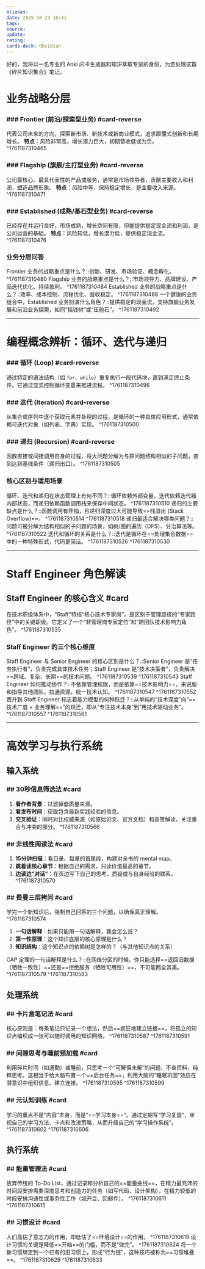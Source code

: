 ```yaml
---
aliases:
date: 2025-10-23 10:41
tags:
source:
update:
rating:
cards-deck: Obsidian
---
```


好的，我将以一名专业的 Anki 闪卡生成器和知识萃取专家的身份，为您处理这篇《碎片知识集合》笔记。

# 业务战略分层

### ### Frontier (前沿/探索型业务) #card-reverse

代表公司未来的方向，探索新市场、新技术或新商业模式，追求颠覆式创新和长期增长。
**特点**：风险非常高，增长潜力巨大，初期营收低或为负。
^1761187310465

### ### Flagship (旗舰/主打型业务) #card-reverse

公司最核心、最具代表性的产品或服务，通常是市场领导者，贡献主要收入和利润，塑造品牌形象。
**特点**：风险中等，保持稳定增长，是主要收入来源。
^1761187310471

### ### Established (成熟/基石型业务) #card-reverse

已经存在并运行良好，市场成熟，增长空间有限，但能提供稳定现金流和利润，是公司运营的基础。
**特点**：风险较低，增长潜力低，提供稳定现金流。
^1761187310476

### 业务分层问答

Frontier 业务的战略重点是什么？::创新、研发、市场验证、概念孵化。 ^1761187310480
Flagship 业务的战略重点是什么？::市场领导力、品牌建设、产品迭代优化、持续盈利。 ^1761187310484
Established 业务的战略重点是什么？::效率、成本控制、流程优化、营收稳定。 ^1761187310488
一个健康的业务组合中，Established 业务扮演什么角色？::提供稳定的现金流，支持旗舰业务发展和前沿业务探索，如同“摇钱树”或“压舱石”。 ^1761187310492

---

# 编程概念辨析：循环、迭代与递归

### ### 循环 (Loop) #card-reverse

通过特定的语法结构（如 `for`、`while`）重复执行一段代码块，直到满足终止条件。它通过显式控制循环变量来推进流程。
^1761187310496

### ### 迭代 (Iteration) #card-reverse

从集合或序列中逐个获取元素并处理的过程，是循环的一种具体应用形式，通常依赖可迭代对象（如列表、字典）实现。
^1761187310500

### ### 递归 (Recursion) #card-reverse

函数直接或间接调用自身的过程，将大问题分解为与原问题结构相似的子问题，直到达到基线条件（递归出口）。
^1761187310505

### 核心区别与适用场景

循环、迭代和递归在状态管理上有何不同？::循环依赖外部变量，迭代依赖迭代器内部状态，而递归依赖函数调用栈来保存中间状态。 ^1761187310510
递归的主要缺点是什么？::函数调用有开销，且递归深度过大可能导致==栈溢出 (Stack Overflow)==。 ^1761187310514
^1761187310518
递归最适合解决哪类问题？::问题可被分解为结构相似的子问题的场景，如树/图的遍历（DFS）、分治算法等。 ^1761187310522
迭代和循环的关系是什么？::迭代是循环在==处理集合数据==中的一种特殊形式，代码更简洁。 ^1761187310526
^1761187310530

---

# Staff Engineer 角色解读

## Staff Engineer 的核心含义 #card

在技术职级体系中，“Staff”特指“核心技术专家岗”，是区别于管理路径的“专家路径”中的关键职级。它定义了一个“非管理岗专家定位”和“跨团队技术影响力角色”。
^1761187310535

### Staff Engineer 的三个核心维度

Staff Engineer 与 Senior Engineer 的核心区别是什么？::Senior Engineer 是“任务执行者”，负责完成具体技术任务；Staff Engineer 是“技术决策者”，负责解决==跨域、复杂、长期==的技术问题。 ^1761187310539
^1761187310543
Staff Engineer 如何推动协作？::不依靠管理权限，而是依靠==技术影响力==，来说服和指导其他团队，拉通资源，统一技术认知。 ^1761187310547
^1761187310552
晋升到 Staff Engineer 标志着能力模型的何种跃迁？::从单纯的“技术深度”向“==技术广度 + 业务理解==”的跃迁，即从“专注技术本身”到“用技术驱动业务”。 ^1761187310557
^1761187310561

---

# 高效学习与执行系统

## 输入系统

### ## 30秒信息筛选法 #card

1. **看作者背景**：过滤掉低质量来源。
2. **看发布时间**：获取包含最新实践经验的信息。
3. **交叉验证**：同时对比权威来源（如原始论文、官方文档）和高赞解读，关注重合与冲突的部分。
^1761187310566

### ## 非线性阅读法 #card

1. **15分钟扫描**：看目录、每章的首尾段，构建对全书的 mental map。
2. **跳着读核心章节**：根据自己的需求，只读价值最高的章节。
3. **边读边“对话”**：在页边写下自己的思考、质疑或与自身经验的联系。
^1761187310570

### ## 费曼三层拷问 #card

学完一个新知识后，强制自己回答的三个问题，以确保真正理解。
^1761187310574

1. **一句话解释**：如果只能用一句话解释，我会怎么说？
2. **第一性原理**：这个知识底层的核心原理是什么？
3. **知识结构**：这个知识点的依赖树是怎样的？（与其他知识点的关系）

CAP 定理的一句话解释是什么？::在网络分区的时候，你只能选择==返回旧数据（牺牲一致性）==还是==拒绝服务（牺牲可用性）==，不可能两全其美。 ^1761187310579
^1761187310583

## 处理系统

### ## 卡片盒笔记法 #card

核心原则是：每条笔记只记录一个想法，然后==疯狂地建立链接==，将孤立的知识点编织成一张可以随时调用的知识网络。
^1761187310587
^1761187310591

### ## 间隙思考与睡前预加载 #card

利用碎片时间（如通勤）或睡前，只思考一个“可解但未解”的问题，不查资料，纯粹思考。这相当于给大脑布置一个==后台任务==，利用大脑的“睡眠巩固”效应在潜意识中组织信息、建立连接。
^1761187310595
^1761187310599

### ## 元认知训练 #card

学习的重点不是“内容”本身，而是“==学习本身==”。通过定期写“学习复盘”，审视自己的学习方法、卡点和改进策略，从而升级自己的“学习操作系统”。
^1761187310602
^1761187310606

## 执行系统

### ## 能量管理法 #card

放弃传统的 To-Do List，通过记录和分析自己的==能量曲线==，在精力最充沛的时间段安排需要深度思考和创造力的任务（如写代码、设计架构），在精力较低的时段安排沟通性或事务性工作（如开会、回邮件）。
^1761187310611
^1761187310615

### ## 习惯设计 #card

人们高估了意志力的作用，却低估了==环境设计==的作用。
^1761187310619
设计习惯的关键是降低==开始==的门槛，而不是“做完”。
^1761187310624
将一个新习惯绑定到一个已有的旧习惯上，形成“行为链”，这种技巧被称为==习惯堆叠==。
^1761187310629
^1761187310633
